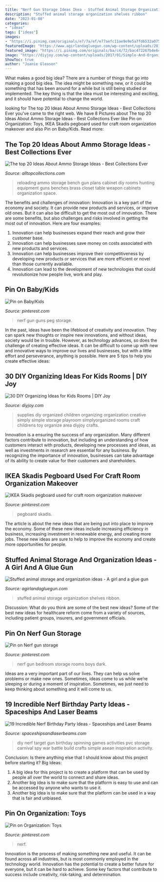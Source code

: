 ```yaml
---
title: "Nerf Gun Storage Ideas Ikea - Stuffed Animal Storage Organization Shelves Ribbon"
description: "Stuffed animal storage organization shelves ribbon"
date: "2023-01-08"
categories:
- "ideas"
tags: ["ideas"]
images:
- "https://i.pinimg.com/originals/e7/7a/ef/e77aefc11ae9e9e5a7fd6532a0755f75.jpg"
featuredImage: "https://www.agirlandagluegun.com/wp-content/uploads/2016/02/e1b8b7939499c126b15c9dd15be2cbcd.jpg"
featured_image: "https://i.pinimg.com/originals/ba/c4/72/bac472267b4e6c1d481126d3faae0249.jpg"
image: "https://diyjoy.com/wp-content/uploads/2017/01/Simple-And-Organized-Childrens-Art-Supplies.jpg"
ShowToc: true
author: "Joanie Gleason"
---
```



What makes a good big idea?
There are a number of things that go into making a good big idea. The idea might be something new, or it could be something that has been around for a while but is still being studied or implemented. The key thing is that the idea must be interesting and exciting, and it should have potential to change the world.

	

		
looking for The top 20 Ideas About Ammo Storage Ideas - Best Collections Ever you've came to the right web. We have 8 Pictures about The top 20 Ideas About Ammo Storage Ideas - Best Collections Ever like Pin on Organization: Toys, IKEA Skadis pegboard used for craft room organization makeover and also Pin on Baby/Kids. Read more:
		
    
## The Top 20 Ideas About Ammo Storage Ideas - Best Collections Ever

<img loading=lazy src="https://s-media-cache-ak0.pinimg.com/736x/ac/40/e6/ac40e68c77f98b829c62e91249fee80c.jpg" onerror="this.onerror=null;this.src='https://tse4.mm.bing.net/th?id=OIP.3aXNcoD4xETMdlKQ7EI61AHaJ3&amp;pid=15.1';" alt="The top 20 Ideas About Ammo Storage Ideas - Best Collections Ever">

_Source: alltopcollections.com_

>reloading ammo storage bench gun plans cabinet diy rooms hunting equipment guns benches brass closet table weapon cabinets organization space. 

	

The benefits and challenges of innovation:
Innovation is a key part of the economy and society. It can provide new products and services, or improve old ones. But it can also be difficult to get the most out of innovation. There are some benefits, but also challenges and risks involved in getting the most out of innovation. Here are four examples:
1. Innovation can help businesses expand their reach and grow their customer base.
2. Innovation can help businesses save money on costs associated with new products and services.
3. Innovation can help businesses improve their competitiveness by developing new products or services that are more efficient or novel than those currently available.
4. Innovation can lead to the development of new technologies that could revolutionize how people live, work and play.

    
## Pin On Baby/Kids

<img loading=lazy src="https://i.pinimg.com/originals/1a/23/ae/1a23ae8b178a97d788bfd212a6a85b0b.jpg" onerror="this.onerror=null;this.src='https://tse2.mm.bing.net/th?id=OIP.rX1_D8Vi4rf5CNMxBYbo1AHaJ4&amp;pid=15.1';" alt="Pin on Baby/Kids">

_Source: pinterest.com_

>nerf gun guns peg storage. 

	

In the past, ideas have been the lifeblood of creativity and innovation. They can spark new thoughts or inspire new innovations, and without ideas, society would be in trouble. However, as technology advances, so does the challenge of creating effective ideas. It can be difficult to come up with new and innovative ways to improve our lives and businesses, but with a little effort and perseverance, anything is possible. Here are 5 tips to help you create effective ideas: 
    
## 30 DIY Organizing Ideas For Kids Rooms | DIY Joy

<img loading=lazy src="https://diyjoy.com/wp-content/uploads/2017/01/Simple-And-Organized-Childrens-Art-Supplies.jpg" onerror="this.onerror=null;this.src='https://tse4.mm.bing.net/th?id=OIP.OFj9x13Io029FNs_lDXlGAHaLI&amp;pid=15.1';" alt="30 DIY Organizing Ideas for Kids Rooms | DIY Joy">

_Source: diyjoy.com_

>supplies diy organized children organizing organization creative simply simple storage playroom simplyorganized rooms craft childrens toy organize area diyjoy crafts. 

	

Innovation is a ensuring the success of any organization. Many different factors contribute to innovation, but including an understanding of how customers interact with products, developing new processes and ideas, as well as investments in research are essential for any business. By recognizing the importance of innovation, businesses can take advantage of its ability to create value for their customers and shareholders.

    
## IKEA Skadis Pegboard Used For Craft Room Organization Makeover

<img loading=lazy src="https://i.pinimg.com/originals/00/08/db/0008db810cc3bc587f8f1cd8817fc946.jpg" onerror="this.onerror=null;this.src='https://tse4.mm.bing.net/th?id=OIP.84tyFLlrkY6IGGib_WYN1gHaJ4&amp;pid=15.1';" alt="IKEA Skadis pegboard used for craft room organization makeover">

_Source: pinterest.com_

>pegboard skadis. 

	

The article is about the new ideas that are being put into place to improve the economy. Some of these new ideas include increasing efficiency in business, increasing investment in renewable energy, and creating more jobs. These new ideas are sure to help to improve the economy and create more opportunities for people.

    
## Stuffed Animal Storage And Organization Ideas - A Girl And A Glue Gun

<img loading=lazy src="https://www.agirlandagluegun.com/wp-content/uploads/2016/02/e1b8b7939499c126b15c9dd15be2cbcd.jpg" onerror="this.onerror=null;this.src='https://tse2.mm.bing.net/th?id=OIP.b4DA4W_LjNSOWV6f2nSxwAHaL7&amp;pid=15.1';" alt="Stuffed animal storage and organization ideas - A girl and a glue gun">

_Source: agirlandagluegun.com_

>stuffed animal storage organization shelves ribbon. 

	

Discussion: What do you think are some of the best new ideas?
Some of the best new ideas for healthcare reform come from a variety of sources, including patient groups, insurers, and government officials.

    
## Pin On Nerf Gun Storage

<img loading=lazy src="https://i.pinimg.com/originals/e7/7a/ef/e77aefc11ae9e9e5a7fd6532a0755f75.jpg" onerror="this.onerror=null;this.src='https://tse3.mm.bing.net/th?id=OIP.iicaUlBNQpw5C7JusxPumgHaFj&amp;pid=15.1';" alt="Pin on Nerf gun storage">

_Source: pinterest.com_

>nerf gun bedroom storage rooms boys dark. 

	

Ideas are a very important part of our lives. They can help us solve problems or make new ones. Sometimes, ideas come to us while we’re sleeping or during a moment of inspiration. Sometimes, we just need to keep thinking about something and it will come to us.

    
## 19 Incredible Nerf Birthday Party Ideas - Spaceships And Laser Beams

<img loading=lazy src="http://spaceshipsandlaserbeams.com/wp-content/uploads/2016/08/10-DIY-Nerf-Gun-Target.jpg" onerror="this.onerror=null;this.src='https://tse4.mm.bing.net/th?id=OIP.-_QXeIsJc3LI-62zoRC4DAHaLH&amp;pid=15.1';" alt="19 Incredible Nerf Birthday Party Ideas - Spaceships and Laser Beams">

_Source: spaceshipsandlaserbeams.com_

>diy nerf target gun birthday spinning games activities pvc storage carnival spy war battle build crafts simple asean inspiration activity. 

	

Conclusion: Is there anything else that I should know about this project before starting it?
Big Ideas:
1. A big idea for this project is to create a platform that can be used by people all over the world to connect and share ideas.
2. Another big idea is to make sure that the platform is easy to use and can be accessed by anyone who wants to use it.
3. Another big idea is to make sure that the platform can be used in a way that is fair and unbiased.

    
## Pin On Organization: Toys

<img loading=lazy src="https://i.pinimg.com/originals/ba/c4/72/bac472267b4e6c1d481126d3faae0249.jpg" onerror="this.onerror=null;this.src='https://tse2.mm.bing.net/th?id=OIP.YyoyekzuJRW4WZzFjH_AkQHaJ4&amp;pid=15.1';" alt="Pin on Organization: Toys">

_Source: pinterest.com_

>nerf. 

	

Innovation is the process of making something new and useful. It can be found across all industries, but is most commonly employed in the technology world. Innovation has the potential to create a better future for everyone, but it can be hard to achieve. Some key factors that contribute to success include creativity, risk-taking, and determination.

